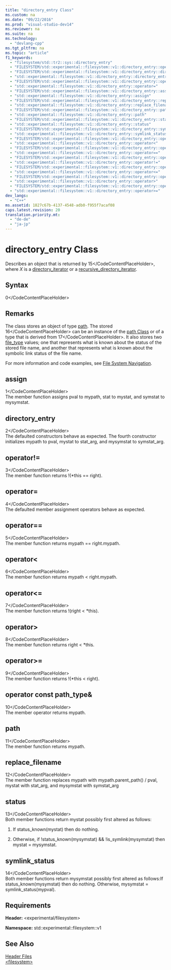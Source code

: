 ```yaml
---
title: "directory_entry Class"
ms.custom: na
ms.date: "09/22/2016"
ms.prod: "visual-studio-dev14"
ms.reviewer: na
ms.suite: na
ms.technology: 
  - "devlang-cpp"
ms.tgt_pltfrm: na
ms.topic: "article"
f1_keywords: 
  - "filesystem/std::tr2::sys::directory_entry"
  - "FILESYSTEM/std::experimental::filesystem::v1::directory_entry::operator const std::experimental::filesystem::v1::path &"
  - "FILESYSTEM/std::experimental::filesystem::v1::directory_entry::directory_entry"
  - "std::experimental::filesystem::v1::directory_entry::directory_entry"
  - "FILESYSTEM/std::experimental::filesystem::v1::directory_entry::operator="
  - "std::experimental::filesystem::v1::directory_entry::operator="
  - "FILESYSTEM/std::experimental::filesystem::v1::directory_entry::assign"
  - "std::experimental::filesystem::v1::directory_entry::assign"
  - "FILESYSTEM/std::experimental::filesystem::v1::directory_entry::replace_filename"
  - "std::experimental::filesystem::v1::directory_entry::replace_filename"
  - "FILESYSTEM/std::experimental::filesystem::v1::directory_entry::path"
  - "std::experimental::filesystem::v1::directory_entry::path"
  - "FILESYSTEM/std::experimental::filesystem::v1::directory_entry::status"
  - "std::experimental::filesystem::v1::directory_entry::status"
  - "FILESYSTEM/std::experimental::filesystem::v1::directory_entry::symlink_status"
  - "std::experimental::filesystem::v1::directory_entry::symlink_status"
  - "FILESYSTEM/std::experimental::filesystem::v1::directory_entry::operator<"
  - "std::experimental::filesystem::v1::directory_entry::operator<"
  - "FILESYSTEM/std::experimental::filesystem::v1::directory_entry::operator=="
  - "std::experimental::filesystem::v1::directory_entry::operator=="
  - "FILESYSTEM/std::experimental::filesystem::v1::directory_entry::operator!="
  - "std::experimental::filesystem::v1::directory_entry::operator!="
  - "FILESYSTEM/std::experimental::filesystem::v1::directory_entry::operator<="
  - "std::experimental::filesystem::v1::directory_entry::operator<="
  - "FILESYSTEM/std::experimental::filesystem::v1::directory_entry::operator>"
  - "std::experimental::filesystem::v1::directory_entry::operator>"
  - "FILESYSTEM/std::experimental::filesystem::v1::directory_entry::operator>="
  - "std::experimental::filesystem::v1::directory_entry::operator>="
dev_langs: 
  - "C++"
ms.assetid: 1827c67b-4137-4548-adb0-f955f7acaf08
caps.latest.revision: 20
translation.priority.mt: 
  - "de-de"
  - "ja-jp"
---
```

# directory_entry Class
Describes an object that is returned by <CodeContentPlaceHolder>15\</CodeContentPlaceHolder>, where *X* is a [directory_iterator](../vs140/directory_iterator-class.md) or a [recursive_directory_iterator](../vs140/recursive_directory_iterator-class.md).  
  
## Syntax  
  
<CodeContentPlaceHolder>0\</CodeContentPlaceHolder>  
## Remarks  
 The class stores an object of type [path](../vs140/path-class--c---standard-template-library-.md). The stored <CodeContentPlaceHolder>16\</CodeContentPlaceHolder> can be an instance of the [path Class](../vs140/path-class--c---standard-template-library-.md) or of a type that is derived from <CodeContentPlaceHolder>17\</CodeContentPlaceHolder>. It also stores two [file_type](../vs140/file_type-enumeration.md) values; one that represents what is known about the status of the stored file name, and another that represents what is known about the symbolic link status of the file name.  
  
 For more information and code examples, see [File System Navigation](../vs140/file-system-navigation.md).  
  
## assign  
  
<CodeContentPlaceHolder>1\</CodeContentPlaceHolder>  
 The member function assigns pval to mypath, stat to mystat, and symstat to mysymstat.  
  
## directory_entry  
  
<CodeContentPlaceHolder>2\</CodeContentPlaceHolder>  
 The defaulted constructors behave as expected. The fourth constructor initializes mypath to pval, mystat to stat_arg, and mysymstat to symstat_arg.  
  
## operator!=  
  
<CodeContentPlaceHolder>3\</CodeContentPlaceHolder>  
 The member function returns !(*this == right).  
  
## operator=  
  
<CodeContentPlaceHolder>4\</CodeContentPlaceHolder>  
 The defaulted member assignment operators behave as expected.  
  
## operator==  
  
<CodeContentPlaceHolder>5\</CodeContentPlaceHolder>  
 The member function returns mypath == right.mypath.  
  
## operator<  
  
<CodeContentPlaceHolder>6\</CodeContentPlaceHolder>  
 The member function returns mypath < right.mypath.  
  
## operator<=  
  
<CodeContentPlaceHolder>7\</CodeContentPlaceHolder>  
 The member function returns !(right \< *this).  
  
## operator>  
  
<CodeContentPlaceHolder>8\</CodeContentPlaceHolder>  
 The member function returns right \< *this.  
  
## operator>=  
  
<CodeContentPlaceHolder>9\</CodeContentPlaceHolder>  
 The member function returns !(*this < right).  
  
## operator const path_type&  
  
<CodeContentPlaceHolder>10\</CodeContentPlaceHolder>  
 The member operator returns mypath.  
  
## path  
  
<CodeContentPlaceHolder>11\</CodeContentPlaceHolder>  
 The member function returns mypath.  
  
## replace_filename  
  
<CodeContentPlaceHolder>12\</CodeContentPlaceHolder>  
 The member function replaces mypath with mypath.parent_path() / pval, mystat with stat_arg, and mysymstat with symstat_arg  
  
## status  
  
<CodeContentPlaceHolder>13\</CodeContentPlaceHolder>  
 Both member functions return mystat possibly first altered as follows:  
  
1.  If status_known(mystat) then do nothing.  
  
2.  Otherwise, if !status_known(mysymstat) && !is_symlink(mysymstat) then mystat = mysymstat.  
  
## symlink_status  
  
<CodeContentPlaceHolder>14\</CodeContentPlaceHolder>  
 Both member functions return mysymstat possibly first altered as follows:If status_known(mysymstat) then do nothing. Otherwise, mysymstat = symlink_status(mypval).  
  
## Requirements  
 **Header:** \<experimental/filesystem>  
  
 **Namespace:** std::experimental::filesystem::v1  
  
## See Also  
 [Header Files](../vs140/c---standard-library-header-files.md)   
 [\<filesystem>](../vs140/-filesystem-.md)
